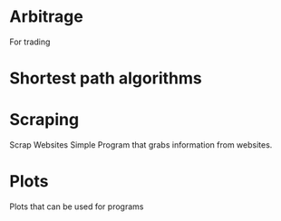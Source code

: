 # Arbitrage
For trading 

# Shortest path algorithms 

# Scraping
Scrap Websites
Simple Program that grabs information from websites. 

# Plots
Plots that can be used for programs


